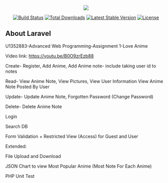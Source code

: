 <p align="center"><img src="https://laravel.com/assets/img/components/logo-laravel.svg"></p>

<p align="center">
<a href="https://travis-ci.org/laravel/framework"><img src="https://travis-ci.org/laravel/framework.svg" alt="Build Status"></a>
<a href="https://packagist.org/packages/laravel/framework"><img src="https://poser.pugx.org/laravel/framework/d/total.svg" alt="Total Downloads"></a>
<a href="https://packagist.org/packages/laravel/framework"><img src="https://poser.pugx.org/laravel/framework/v/stable.svg" alt="Latest Stable Version"></a>
<a href="https://packagist.org/packages/laravel/framework"><img src="https://poser.pugx.org/laravel/framework/license.svg" alt="License"></a>
</p>

## About Laravel

U1352883-Advanced Web Programming-Assignment 1-Love Anime

Video link: https://youtu.be/B0O9zrEzb88

Create- Register, Add Anime, Add Anime note- include taking user id to notes

Read- View Anime Note, View Pictures, View User Information
      View Anime Note Posted By User

Update- Update Anime Note, Forgotten Password (Change Password)

Delete- Delete Anime Note

Login

Search DB

Form Validation + Restricted View (Access) for Guest and User

Extended:

File Upload and Download

JSON Chart to view Most Popular Anime (Most Note For Each Anime)

PHP Unit Test
